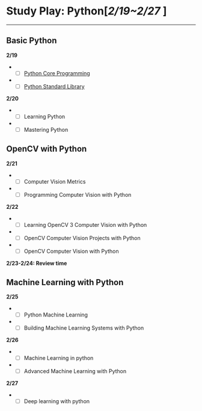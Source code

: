 # Study Play: Python[*2/19~2/27* ]
---
## Basic Python
**2/19**
* - [ ] [Python Core Programming](D:\github\files\study\python\Python核心编程英文原版.Core.Python.Programming,2nd.Edition.pdf)
* - [ ] [Python Standard Library](D:\github\files\study\python\Python标准库中文版.pdf)

**2/20**
* - [ ] Learning Python
* - [ ] Mastering Python

## OpenCV with Python
**2/21**
* - [ ] Computer Vision Metrics
* - [ ] Programming Computer Vision with Python

**2/22**
* - [ ] Learning OpenCV 3 Computer Vision with Python
* - [ ] OpenCV Computer Vision Projects with Python
* - [ ] OpenCV Computer Vision with Python

**2/23-2/24: Review time**
## Machine Learning with Python
**2/25**
* - [ ] Python Machine Learning
* - [ ] Building Machine Learning Systems with Python

**2/26**
* - [ ] Machine Learning in python
* - [ ] Advanced Machine Learning with Python

**2/27**
* - [ ] Deep learning with python
